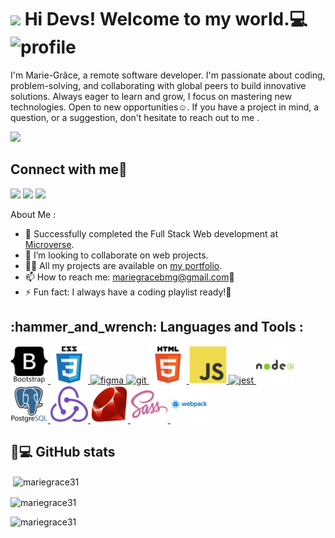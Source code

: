  <h1>
  <img src="https://media.giphy.com/media/hvRJCLFzcasrR4ia7z/giphy.gif" width="30px"/>
  Hi Devs!
  Welcome to my world.💻
    
<img src="https://komarev.com/ghpvc/?username=mariegrace31&style=flat-square&color=blueviolet" alt="profile"/>
</h1>
<div>
<p>I'm Marie-Grâce, a remote software developer. I'm passionate about coding, problem-solving, and collaborating with global peers to build innovative solutions. Always eager to learn and grow, I focus on mastering new technologies. Open to new opportunities☺. If you have a project in mind, a question, or a suggestion, don't hesitate to reach out to me .</p>
</div>

<div id="header" >
  <img src="https://media.giphy.com/media/paTz7UZbPfTZFRYnnB/giphy.gif" width="250"/>
</div>

<h2>Connect with me🤝</h2>
<div id="badges">
<a href="https://twitter.com/mariegracebmg"><img src="https://img.shields.io/badge/twitter-%231DA1F2.svg?&style=for-the-badge&logo=twitter&logoColor=white" height=25></a>
<a href="https://www.linkedin.com/in/marie-gr%C3%A2ce-bahati-546765224/"><img src="https://img.shields.io/badge/linkedin-%230077B5.svg?&style=for-the-badge&logo=linkedin&logoColor=white" height=25></a>
<a href="https://medium.com/@mariegracebmg"><img src="https://img.shields.io/badge/medium-%2312100E.svg?&style=for-the-badge&logo=medium&logoColor=white" height=25></a> 
</div>

About Me :
- 🌱 Successfully completed the Full Stack Web development at <a href="https://www.microverse.org/">Microverse</a>.
- 👯 I’m looking to collaborate on web projects.
- 👨‍💻 All my projects are available on [my portfolio](https://mariegrace31.github.io/portfolio_project/).
- 📫 How to reach me: [mariegracebmg@gmail.com](mailto:mariegracebmg@bmg.com)📧
- ⚡ Fun fact: I always have a coding playlist ready!🎵

<h2> :hammer_and_wrench: Languages and Tools :</h2>
<p align="left">
<a href="https://getbootstrap.com" target="_blank" rel="noreferrer">
<img src="https://raw.githubusercontent.com/devicons/devicon/master/icons/bootstrap/bootstrap-plain-wordmark.svg" alt="bootstrap" width="60" height="60"/>
</a>
<a href="https://www.w3schools.com/css/" target="_blank" rel="noreferrer"> 
<img src="https://raw.githubusercontent.com/devicons/devicon/master/icons/css3/css3-original-wordmark.svg" alt="css3" width="60" height="60"/> 
</a> 
<a href="https://www.figma.com/" target="_blank" rel="noreferrer"> 
<img src="https://www.vectorlogo.zone/logos/figma/figma-icon.svg" alt="figma" width="60" height="60"/>
</a> <a href="https://git-scm.com/" target="_blank" rel="noreferrer">
<img src="https://www.vectorlogo.zone/logos/git-scm/git-scm-icon.svg" alt="git" width="60" height="60"/>
</a> 
<a href="https://www.w3.org/html/" target="_blank" rel="noreferrer"> 
<img src="https://raw.githubusercontent.com/devicons/devicon/master/icons/html5/html5-original-wordmark.svg" alt="html5" width="60" height="60"/> 
</a> 
<a href="https://developer.mozilla.org/en-US/docs/Web/JavaScript" target="_blank" rel="noreferrer"> 
<img src="https://raw.githubusercontent.com/devicons/devicon/master/icons/javascript/javascript-original.svg" alt="javascript" width="60" height="60"/> 
</a> 
<a href="https://jestjs.io" target="_blank" rel="noreferrer">
<img src="https://www.vectorlogo.zone/logos/jestjsio/jestjsio-icon.svg" alt="jest" width="60" height="60"/>
</a>
<a href="https://nodejs.org" target="_blank" rel="noreferrer"> 
<img src="https://raw.githubusercontent.com/devicons/devicon/master/icons/nodejs/nodejs-original-wordmark.svg" alt="nodejs" width="60" height="60"/> 
</a> 
<a href="https://www.postgresql.org" target="_blank" rel="noreferrer"> 
<img src="https://raw.githubusercontent.com/devicons/devicon/master/icons/postgresql/postgresql-original-wordmark.svg" alt="postgresql" width="60" height="60"/> 
</a> 
<a href="https://redux.js.org" target="_blank" rel="noreferrer">
<img src="https://raw.githubusercontent.com/devicons/devicon/master/icons/redux/redux-original.svg" alt="redux" width="60" height="60"/> 
</a> 
<a href="https://www.ruby-lang.org/en/" target="_blank" rel="noreferrer">
<img src="https://raw.githubusercontent.com/devicons/devicon/master/icons/ruby/ruby-original.svg" alt="ruby" width="60" height="60"/> 
</a> 
<a href="https://sass-lang.com" target="_blank" rel="noreferrer"> 
<img src="https://raw.githubusercontent.com/devicons/devicon/master/icons/sass/sass-original.svg" alt="sass" width="60" height="60"/> 
</a> 
<a href="https://webpack.js.org" target="_blank" rel="noreferrer"> 
<img src="https://raw.githubusercontent.com/devicons/devicon/d00d0969292a6569d45b06d3f350f463a0107b0d/icons/webpack/webpack-original-wordmark.svg" alt="webpack" width="60" height="60"/> 
</a> 
</p>
<h2>🚀💻 GitHub stats</h2>
<p>&nbsp;<img align="center" src="https://github-readme-stats.vercel.app/api?username=mariegrace31&show_icons=true&locale=en" alt="mariegrace31" /></p>

<p><img align="center" src="https://github-readme-streak-stats.herokuapp.com/?user=mariegrace31&" alt="mariegrace31" /></p>

<p><img align="left" src="https://github-readme-stats.vercel.app/api/top-langs?username=mariegrace31&show_icons=true&locale=en&layout=compact" alt="mariegrace31" /></p>

